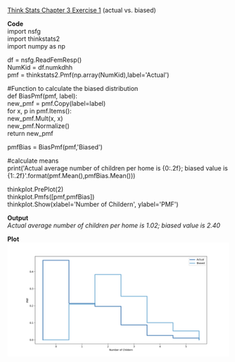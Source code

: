 [Think Stats Chapter 3 Exercise 1](http://greenteapress.com/thinkstats2/html/thinkstats2004.html#toc31) (actual vs. biased)

>> 

**Code**  
import nsfg  
import thinkstats2  
import numpy as np  

df = nsfg.ReadFemResp()  
NumKid = df.numkdhh  
pmf = thinkstats2.Pmf(np.array(NumKid),label='Actual')  

#Function to calculate the biased distribution  
def BiasPmf(pmf, label):  
    new_pmf = pmf.Copy(label=label)  
    for x, p in pmf.Items():  
        new_pmf.Mult(x, x)  
    new_pmf.Normalize()  
    return new_pmf  

pmfBias = BiasPmf(pmf,'Biased')  

#calculate means  
print('Actual average number of children per home is {0:.2f}; biased value is {1:.2f}'.format(pmf.Mean(),pmfBias.Mean()))
  
thinkplot.PrePlot(2)  
thinkplot.Pmfs([pmf,pmfBias])  
thinkplot.Show(xlabel='Number of Childern', ylabel='PMF')  

**Output**  
*Actual average number of children per home is 1.02; biased value is 2.40*  

**Plot**  
![plot](/statistics/Figure_C3E1.png)  

